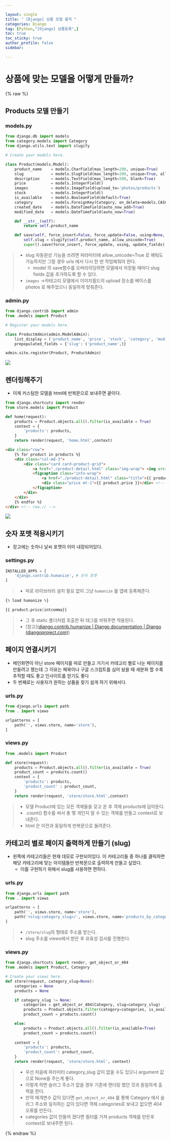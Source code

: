 ```yaml
---

layout: single
title: " [Django] 상품 모델 롲직 "
categories: Django
tag: [Python,"[Django] 상품등록",]
toc: true
toc_sticky: true
author_profile: false
sidebar:

---
```

# 상품에 맞는 모델을 어떻게 만들까?
{% raw %}

## Products 모델 만들기
### models.py
```python
from django.db import models
from category.models import Category
from django.utils.text import slugify

# Create your models here.

class Product(models.Model):
    product_name    = models.CharField(max_length=200, unique=True)
    slug            = models.SlugField(max_length=200, unique=True, allow_unicode=True)
    description     = models.TextField(max_length=500, blank=True)
    price           = models.IntegerField()
    images          = models.ImageField(upload_to='photos/products')
    stock           = models.IntegerField()
    is_available    = models.BooleanField(default=True)
    category        = models.ForeignKey(Category, on_delete=models.CASCADE)
    created_date    = models.DateTimeField(auto_now_add=True)
    modified_date   = models.DateTimeField(auto_now=True)

    def __str__(self):
        return self.product_name

    def save(self, force_insert=False, force_update=False, using=None, update_fields=None):
        self.slug = slugify(self.product_name, allow_unicode=True)
        super().save(force_insert, force_update, using, update_fields)
```
>- slug 자동완성 기능을 쓰려면 파라미터에 allow_unicode=True 로 해둬도 가능하지만 그럴 경우 urls 에서 다시 한 번 작업해줘야 한다.
>	- model 의 save함수를 오버라이딩하면 모델에서 저장될 때마다 slug fields 값을 추가하도록 할 수 있다.
>- `images` ->카테고리 모델에서 이미지필드의 upload 장소를 베이스를 photos 로 해주었으니 동일하게 맞춰준다.

### admin.py
```python
from django.contrib import admin
from .models import Product

# Register your models here.

class ProductAdmin(admin.ModelAdmin):
    list_display = ('product_name', 'price', 'stock', 'category', 'modified_date', 'is_available')
    prepopulated_fields = {'slug': ('product_name',)}

admin.site.register(Product, ProductAdmin)
```

![](https://i.imgur.com/Yujqgwg.png)


## 렌더링해주기

- 이제 커스텀한 모델을 html에 반복문으로 보내주면 끝이다.

```python
from django.shortcuts import render
from store.models import Product

def home(request):
    products = Product.objects.all().filter(is_available = True)
    context = {
        'products': products,
    }
    return render(request, 'home.html',context)
```

```html
<div class="row">
    {% for product in products %}
    <div class="col-md-3">
        <div class="card card-product-grid">
            <a href="./product-detail.html" class="img-wrap"> <img src="{{product.images.url}}"> </a>
            <figcaption class="info-wrap">
                <a href="./product-detail.html" class="title">{{ product.product_name }}</a>
                <div class="price mt-1">{{ product.price }}</div> <!-- price-wrap.// -->
            </figcaption>
        </div>
    </div>
    {% endfor %}
</div> <!-- row.// -->
```

![](https://i.imgur.com/50Q6CBl.png)

## 숫자 포맷 적용시키기

- 장고에는 숫자나 날씨 포맷이 이미 내장되어있다.
### settings.py
```python
INSTALLED_APPS = [
    'django.contrib.humanize', # 숫자 포멧
]
```
>- 따로 라이브러리 설치 필요 없이 그냥 `humanize` 를 앱에 등록해준다.

```python
{% load humanize %}

{{ product.price|intcomma}}
```
>- 그 후 static 폴더처럼 호출한 뒤 태그를 씌워주면 적용된다.
>- [참고]([django.contrib.humanize | Django documentation | Django (djangoproject.com)](https://docs.djangoproject.com/en/4.2/ref/contrib/humanize/))



## 페이지 연결시키기
- 메인화면이 아닌 store 페이지를 따로 만들고 거기서 카테고리 별로 나눈 페이지를 만들려고 했는데 그 이유는 페북이나 구글 스크립트를 심어 놨을 때 세분화 할 수록 추적할 때도 좋고 인사이트를 얻기도 좋다
- 두 번째로는 사용자가 원하는 상품을 찾기 쉽게 하기 위해서다.
### urls.py
```python
from django.urls import path
from . import views

urlpatterns = [
    path('', views.store, name='store'),
]
```

### views.py
```python
from .models import Product

def store(request):
    products = Product.objects.all().filter(is_available = True)
    product_count = products.count()
    context = {
        'products': products,
        'product_count' : product_count,
    }
    return render(request, 'store/store.html',context)
```

>- 모델 Product에 있는 모든 객체들을 갖고 온 후 객체 products에 담아둔다.
>- .count() 함수를 써서 총 몇 개인지 알 수 있는 객체를 만들고 context로 보내준다.
>- html 은 이전과 동일하게 반복문으로 돌려준다.




## 카테고리 별로 페이지 출력하게 만들기 (slug)

- 왼쪽에 카테고리들은 현재 데모로 구현되어있다. 이 카테고리들 중 하나를 클릭하면 해당 카테고리에 맞는 아이템들만 반복문으로 출력하게 만들고 싶었다.
	- 이를 구현하기 위해서 slug를 사용하면 편하다.
### urls.py
```python
from django.urls import path
from . import views

urlpatterns = [
    path('', views.store, name='store'),
    path('<slug:category_slug>/', views.store, name='products_by_category'),
]
```
>- `/store/slug`의 형태로 주소를 받는다.
>- slug 주소를 views에서 받은 후 유효성 검사를 진행한다.

### views.py
```python
from django.shortcuts import render, get_object_or_404
from .models import Product, Category

# Create your views here.
def store(request, category_slug=None):
    categories = None
    products = None

    if category_slug != None:
        categories = get_object_or_404(Category, slug=category_slug)
        products = Product.objects.filter(category=categories, is_available=True)
        product_count = products.count()

    else:
        products = Product.objects.all().filter(is_available=True)
        product_count = products.count()
        
    context = {
        'products': products,
        'product_count': product_count,
    }
    return render(request, 'store/store.html', context)
```
>- 우선 처음에 파라미터 category_slug 값이 없을 수도 있으니 argument 값으로 None을 주는게 좋다.
>- 이렇게 하면 슬러그 주소가 없을 경우 기존에 랜더링 했던 것과 동일하게 출력을 한다.
>- 만약 매개변수 값이 있다면 `get_object_or_404` 를 통해 Category 에서 슬러그 주소와 일치하는 값이 있다면 객체 categories로 보내고 없으면 404 오류를 만든다.
>- categories 값이 만들어 졌다면 필터를 거쳐 products 객체를 만든후 context로 보내주면 된다.





{% endraw %}

